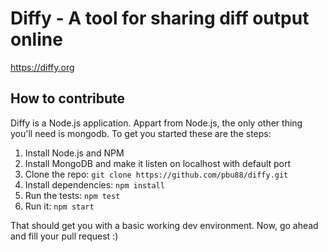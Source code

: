 # Diffy - A tool for sharing diff output online

https://diffy.org

## How to contribute

Diffy is a Node.js application. Appart from Node.js, the only other
thing you'll need is mongodb. To get you started these are the steps:

1. Install Node.js and NPM
2. Install MongoDB and make it listen on localhost with default port
3. Clone the repo: `git clone https://github.com/pbu88/diffy.git`
4. Install dependencies: `npm install`
5. Run the tests: `npm test`
6. Run it: `npm start`

That should get you with a basic working dev environment. Now, go ahead
and fill your pull request :)
